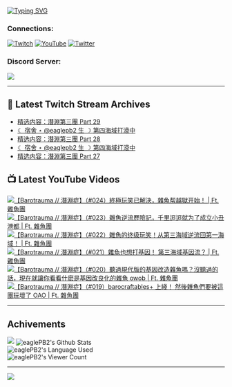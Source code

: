 <!--### Hello people, I'm EaglePB2 - The one who building something for fun 👋
Thank you for standby for this profile.   
The purpose of this profile is coming soon.   
You may come back later, as you wish if this readme.md is updated.   -->

<a href="https://git.io/typing-svg"><img src="https://readme-typing-svg.herokuapp.com?font=Fira+Code&duration=1000&pause=5000&vCenter=true&random=false&width=500&lines=%F0%9F%91%8B+Hello+Everyone%2C+I'm+EaglePB2.;%F0%9F%99%87+Thank+you+for+stopping+by+my+profile.+;%F0%9F%94%AD+%3D%3D%3D%3D+%F0%9F%94%AD;%F0%9F%91%8B+%E4%BD%A0%E5%A5%BD%EF%BC%8C%E6%AD%A1%E8%BF%8E%E4%BE%86%E5%88%B0%E6%88%91%E7%9A%84%E4%BB%A3%E7%A2%BC%E5%BA%AB%E3%80%82;%F0%9F%99%87+%E6%84%9F%E8%AC%9D%E5%89%8D%E4%BE%86%E5%8F%83%E8%A7%80%E5%B0%8F%E5%B1%8B+owo~" alt="Typing SVG" /></a>

### Connections:

[![Twitch](https://img.shields.io/badge/Twitch-9347FF?style=flat-square&logo=twitch&logoColor=white)](https://www.twitch.tv/eaglepb2)
[![YouTube](https://img.shields.io/badge/YouTube-%23FF0000.svg?style=flat-square&logo=YouTube&logoColor=white)](https://www.youtube.com/eaglepb2)
[![Twitter](https://img.shields.io/badge/Twitter-%231DA1F2.svg?style=flat-square&logo=Twitter&logoColor=white)](https://twitter.com/eaglepb2)

### Discord Server:

[![](https://invidget.switchblade.xyz/qKrub9b?theme=dark&language=ch)](https://discord.gg/qKrub9b)

---

## 👾 Latest Twitch Stream Archives
<!-- TWITCH:START -->
- [精选内容：潛淵第三團 Part 29](https://www.twitch.tv/videos/2263532491)
- [☾ 宿舍 ⋆ @eaglepb2 生 ☽ 第四海域打滾中](https://www.twitch.tv/videos/2263323537)
- [精选内容：潛淵第三團 Part 28](https://www.twitch.tv/videos/2262733238)
- [☾ 宿舍 ⋆ @eaglepb2 生 ☽ 第四海域打滾中](https://www.twitch.tv/videos/2262450024)
- [精选内容：潛淵第三團 Part 27](https://www.twitch.tv/videos/2262157074)
<!-- TWITCH:END -->



## 📺 Latest YouTube Videos
<!-- YOUTUBE:START -->
<!-- YOUTUBE:END -->

<!-- BEGIN YOUTUBE-CARDS -->
<a href="https://www.youtube.com/watch?v=r7KDtOaFrus">
  <picture>
    <source media="(prefers-color-scheme: dark)" srcset="https://ytcards.demolab.com/?id=r7KDtOaFrus&title=%E3%80%90Barotrauma+%2F%2F+%E6%BD%9B%E6%B7%B5%E7%97%87%E3%80%91%EF%BC%88%23024%EF%BC%89%E7%B5%82%E6%A5%B5%E7%8E%A9%E7%AC%91%E5%B7%B2%E8%A7%A3%E6%B1%BA%EF%BC%8C%E9%9B%9C%E9%AD%9A%E5%B8%AE%E8%B6%8A%E7%8D%84%E5%BC%80%E5%A7%8B%EF%BC%81+%7C+Ft.+%E9%9B%9C%E9%AD%9A%E5%9C%98&lang=zh&timestamp=1727600123&background_color=%230d1117&title_color=%23ffffff&stats_color=%23dedede&max_title_lines=1&width=250&border_radius=5&duration=21930">
    <img src="https://ytcards.demolab.com/?id=r7KDtOaFrus&title=%E3%80%90Barotrauma+%2F%2F+%E6%BD%9B%E6%B7%B5%E7%97%87%E3%80%91%EF%BC%88%23024%EF%BC%89%E7%B5%82%E6%A5%B5%E7%8E%A9%E7%AC%91%E5%B7%B2%E8%A7%A3%E6%B1%BA%EF%BC%8C%E9%9B%9C%E9%AD%9A%E5%B8%AE%E8%B6%8A%E7%8D%84%E5%BC%80%E5%A7%8B%EF%BC%81+%7C+Ft.+%E9%9B%9C%E9%AD%9A%E5%9C%98&lang=zh&timestamp=1727600123&background_color=%23ffffff&title_color=%2324292f&stats_color=%2357606a&max_title_lines=1&width=250&border_radius=5&duration=21930" alt="【Barotrauma // 潛淵症】（#024）終極玩笑已解決，雜魚帮越獄开始！ | Ft. 雜魚團" title="【Barotrauma // 潛淵症】（#024）終極玩笑已解決，雜魚帮越獄开始！ | Ft. 雜魚團">
  </picture>
</a>
<a href="https://www.youtube.com/watch?v=4xVHqQlE-7M">
  <picture>
    <source media="(prefers-color-scheme: dark)" srcset="https://ytcards.demolab.com/?id=4xVHqQlE-7M&title=%E3%80%90Barotrauma+%2F%2F+%E6%BD%9B%E6%B7%B5%E7%97%87%E3%80%91%EF%BC%88%23023%EF%BC%89%E9%9B%9C%E9%AD%9A%E9%80%86%E6%B5%81%E6%AD%B7%E9%9A%AA%E8%A8%98%EF%BC%8C%E5%8D%83%E9%87%8C%E8%BF%A2%E8%BF%A2%E5%B0%B1%E4%B8%BA%E4%BA%86%E6%88%90%E7%AB%8B%E5%B0%8F%E4%B8%91%E6%B8%AF%E9%83%BD+%7C+Ft.+%E9%9B%9C%E9%AD%9A%E5%9C%98&lang=zh&timestamp=1727509684&background_color=%230d1117&title_color=%23ffffff&stats_color=%23dedede&max_title_lines=1&width=250&border_radius=5&duration=20919">
    <img src="https://ytcards.demolab.com/?id=4xVHqQlE-7M&title=%E3%80%90Barotrauma+%2F%2F+%E6%BD%9B%E6%B7%B5%E7%97%87%E3%80%91%EF%BC%88%23023%EF%BC%89%E9%9B%9C%E9%AD%9A%E9%80%86%E6%B5%81%E6%AD%B7%E9%9A%AA%E8%A8%98%EF%BC%8C%E5%8D%83%E9%87%8C%E8%BF%A2%E8%BF%A2%E5%B0%B1%E4%B8%BA%E4%BA%86%E6%88%90%E7%AB%8B%E5%B0%8F%E4%B8%91%E6%B8%AF%E9%83%BD+%7C+Ft.+%E9%9B%9C%E9%AD%9A%E5%9C%98&lang=zh&timestamp=1727509684&background_color=%23ffffff&title_color=%2324292f&stats_color=%2357606a&max_title_lines=1&width=250&border_radius=5&duration=20919" alt="【Barotrauma // 潛淵症】（#023）雜魚逆流歷險記，千里迢迢就为了成立小丑港都 | Ft. 雜魚團" title="【Barotrauma // 潛淵症】（#023）雜魚逆流歷險記，千里迢迢就为了成立小丑港都 | Ft. 雜魚團">
  </picture>
</a>
<a href="https://www.youtube.com/watch?v=g8naOE4VkEE">
  <picture>
    <source media="(prefers-color-scheme: dark)" srcset="https://ytcards.demolab.com/?id=g8naOE4VkEE&title=%E3%80%90Barotrauma+%2F%2F+%E6%BD%9B%E6%B7%B5%E7%97%87%E3%80%91%EF%BC%88%23022%EF%BC%89%E9%9B%9C%E9%AD%9A%E7%9A%84%E7%BB%88%E7%BA%A7%E7%8E%A9%E7%AC%91%EF%BC%81%E4%BB%8E%E7%AC%AC%E4%B8%89%E6%B5%B7%E5%9F%9F%E9%80%86%E6%B5%81%E5%9B%9E%E7%AC%AC%E4%B8%80%E6%B5%B7%E5%9F%9F%EF%BC%81+%7C+Ft.+%E9%9B%9C%E9%AD%9A%E5%9C%98&lang=zh&timestamp=1727422811&background_color=%230d1117&title_color=%23ffffff&stats_color=%23dedede&max_title_lines=1&width=250&border_radius=5&duration=20392">
    <img src="https://ytcards.demolab.com/?id=g8naOE4VkEE&title=%E3%80%90Barotrauma+%2F%2F+%E6%BD%9B%E6%B7%B5%E7%97%87%E3%80%91%EF%BC%88%23022%EF%BC%89%E9%9B%9C%E9%AD%9A%E7%9A%84%E7%BB%88%E7%BA%A7%E7%8E%A9%E7%AC%91%EF%BC%81%E4%BB%8E%E7%AC%AC%E4%B8%89%E6%B5%B7%E5%9F%9F%E9%80%86%E6%B5%81%E5%9B%9E%E7%AC%AC%E4%B8%80%E6%B5%B7%E5%9F%9F%EF%BC%81+%7C+Ft.+%E9%9B%9C%E9%AD%9A%E5%9C%98&lang=zh&timestamp=1727422811&background_color=%23ffffff&title_color=%2324292f&stats_color=%2357606a&max_title_lines=1&width=250&border_radius=5&duration=20392" alt="【Barotrauma // 潛淵症】（#022）雜魚的终级玩笑！从第三海域逆流回第一海域！ | Ft. 雜魚團" title="【Barotrauma // 潛淵症】（#022）雜魚的终级玩笑！从第三海域逆流回第一海域！ | Ft. 雜魚團">
  </picture>
</a>
<a href="https://www.youtube.com/watch?v=lPPlhlvxsjw">
  <picture>
    <source media="(prefers-color-scheme: dark)" srcset="https://ytcards.demolab.com/?id=lPPlhlvxsjw&title=%E3%80%90Barotrauma+%2F%2F+%E6%BD%9B%E6%B7%B5%E7%97%87%E3%80%91%EF%BC%88%23021%EF%BC%89%E9%9B%9C%E9%AD%9A%E4%B9%9F%E6%83%B3%E6%89%93%E5%9F%BA%E5%9B%A0%EF%BC%81+%E7%AC%AC%E4%B8%89%E6%B5%B7%E5%9F%9F%E5%9F%BA%E5%9B%A0%E6%B5%81%EF%BC%9F+%7C+Ft.+%E9%9B%9C%E9%AD%9A%E5%9C%98&lang=zh&timestamp=1727382471&background_color=%230d1117&title_color=%23ffffff&stats_color=%23dedede&max_title_lines=1&width=250&border_radius=5&duration=19750">
    <img src="https://ytcards.demolab.com/?id=lPPlhlvxsjw&title=%E3%80%90Barotrauma+%2F%2F+%E6%BD%9B%E6%B7%B5%E7%97%87%E3%80%91%EF%BC%88%23021%EF%BC%89%E9%9B%9C%E9%AD%9A%E4%B9%9F%E6%83%B3%E6%89%93%E5%9F%BA%E5%9B%A0%EF%BC%81+%E7%AC%AC%E4%B8%89%E6%B5%B7%E5%9F%9F%E5%9F%BA%E5%9B%A0%E6%B5%81%EF%BC%9F+%7C+Ft.+%E9%9B%9C%E9%AD%9A%E5%9C%98&lang=zh&timestamp=1727382471&background_color=%23ffffff&title_color=%2324292f&stats_color=%2357606a&max_title_lines=1&width=250&border_radius=5&duration=19750" alt="【Barotrauma // 潛淵症】（#021）雜魚也想打基因！ 第三海域基因流？ | Ft. 雜魚團" title="【Barotrauma // 潛淵症】（#021）雜魚也想打基因！ 第三海域基因流？ | Ft. 雜魚團">
  </picture>
</a>
<a href="https://www.youtube.com/watch?v=izbqK8RX2qQ">
  <picture>
    <source media="(prefers-color-scheme: dark)" srcset="https://ytcards.demolab.com/?id=izbqK8RX2qQ&title=%E3%80%90Barotrauma+%2F%2F+%E6%BD%9B%E6%B7%B5%E7%97%87%E3%80%91%EF%BC%88%23020%EF%BC%89%E8%81%BD%E9%81%8E%E7%8F%BE%E4%BB%A3%E7%89%88%E7%9A%84%E5%9F%BA%E5%9B%A0%E6%94%B9%E9%80%A0%E9%9B%9C%E9%AD%9A%E5%97%8E%EF%BC%9F%E6%B2%92%E8%81%BD%E9%81%8E%E7%9A%84%E8%A9%B1%EF%BC%8C%E7%8F%BE%E5%9C%A8%E5%B0%B1%E8%AE%93%E4%BD%A0%E7%9C%8B%E7%9C%8B%E4%BB%80%E9%BA%BD%E6%98%AF%E5%9F%BA%E5%9B%A0%E6%94%B9%E8%89%AF%E5%8C%96%E7%9A%84%E9%9B%9C%E9%AD%9A+owob+%7C+Ft.+%E9%9B%9C%E9%AD%9A%E5%9C%98&lang=zh&timestamp=1727237387&background_color=%230d1117&title_color=%23ffffff&stats_color=%23dedede&max_title_lines=1&width=250&border_radius=5&duration=11895">
    <img src="https://ytcards.demolab.com/?id=izbqK8RX2qQ&title=%E3%80%90Barotrauma+%2F%2F+%E6%BD%9B%E6%B7%B5%E7%97%87%E3%80%91%EF%BC%88%23020%EF%BC%89%E8%81%BD%E9%81%8E%E7%8F%BE%E4%BB%A3%E7%89%88%E7%9A%84%E5%9F%BA%E5%9B%A0%E6%94%B9%E9%80%A0%E9%9B%9C%E9%AD%9A%E5%97%8E%EF%BC%9F%E6%B2%92%E8%81%BD%E9%81%8E%E7%9A%84%E8%A9%B1%EF%BC%8C%E7%8F%BE%E5%9C%A8%E5%B0%B1%E8%AE%93%E4%BD%A0%E7%9C%8B%E7%9C%8B%E4%BB%80%E9%BA%BD%E6%98%AF%E5%9F%BA%E5%9B%A0%E6%94%B9%E8%89%AF%E5%8C%96%E7%9A%84%E9%9B%9C%E9%AD%9A+owob+%7C+Ft.+%E9%9B%9C%E9%AD%9A%E5%9C%98&lang=zh&timestamp=1727237387&background_color=%23ffffff&title_color=%2324292f&stats_color=%2357606a&max_title_lines=1&width=250&border_radius=5&duration=11895" alt="【Barotrauma // 潛淵症】（#020）聽過現代版的基因改造雜魚嗎？沒聽過的話，現在就讓你看看什麽是基因改良化的雜魚 owob | Ft. 雜魚團" title="【Barotrauma // 潛淵症】（#020）聽過現代版的基因改造雜魚嗎？沒聽過的話，現在就讓你看看什麽是基因改良化的雜魚 owob | Ft. 雜魚團">
  </picture>
</a>
<a href="https://www.youtube.com/watch?v=n05N5vkLg8k">
  <picture>
    <source media="(prefers-color-scheme: dark)" srcset="https://ytcards.demolab.com/?id=n05N5vkLg8k&title=%E3%80%90Barotrauma+%2F%2F+%E6%BD%9B%E6%B7%B5%E7%97%87%E3%80%91%EF%BC%88%23019%EF%BC%89barocraftables%2B+%E4%B8%8A%E7%B6%AB%EF%BC%81+%E7%84%B6%E5%BE%8C%E9%9B%9C%E9%AD%9A%E5%80%91%E8%A6%81%E8%A2%AB%E9%80%99%E5%9C%98%E7%8E%A9%E5%A3%9E%E4%BA%86+OAO+%7C+Ft.+%E9%9B%9C%E9%AD%9A%E5%9C%98&lang=zh&timestamp=1727155057&background_color=%230d1117&title_color=%23ffffff&stats_color=%23dedede&max_title_lines=1&width=250&border_radius=5&duration=11241">
    <img src="https://ytcards.demolab.com/?id=n05N5vkLg8k&title=%E3%80%90Barotrauma+%2F%2F+%E6%BD%9B%E6%B7%B5%E7%97%87%E3%80%91%EF%BC%88%23019%EF%BC%89barocraftables%2B+%E4%B8%8A%E7%B6%AB%EF%BC%81+%E7%84%B6%E5%BE%8C%E9%9B%9C%E9%AD%9A%E5%80%91%E8%A6%81%E8%A2%AB%E9%80%99%E5%9C%98%E7%8E%A9%E5%A3%9E%E4%BA%86+OAO+%7C+Ft.+%E9%9B%9C%E9%AD%9A%E5%9C%98&lang=zh&timestamp=1727155057&background_color=%23ffffff&title_color=%2324292f&stats_color=%2357606a&max_title_lines=1&width=250&border_radius=5&duration=11241" alt="【Barotrauma // 潛淵症】（#019）barocraftables+ 上綫！ 然後雜魚們要被這團玩壞了 OAO | Ft. 雜魚團" title="【Barotrauma // 潛淵症】（#019）barocraftables+ 上綫！ 然後雜魚們要被這團玩壞了 OAO | Ft. 雜魚團">
  </picture>
</a>
<!-- END YOUTUBE-CARDS -->

---

## Achivements
[![](https://github-profile-trophy.vercel.app/?username=eaglepb2&theme=monokai&no-bg=true&&title=Repositories,Issues,Commit,MultiLanguage)](https://github.com/anuraghazra/github-readme-stats)
<img align="center" alt="eaglePB2's Github Stats" src="https://github-readme-stats.vercel.app/api?username=eaglePB2&show_icons=true&hide_border=true&theme=merko" />
<br>
<img align="center" alt="eaglePB2's Language Used" src="https://github-readme-stats.vercel.app/api/top-langs/?username=eaglePB2&show_icons=true&hide_border=true&theme=merko&layout=compact&langs_count=8" />
<br>
<img align="center" alt="eaglePB2's Viewer Count" src="https://visitcount.itsvg.in/api?id=eaglepb2&label=Profile%20Views&color=3&icon=5&pretty=true" />

<hr>

<!-- RANDOMQUOTE:START -->
![](https://quotes-github-readme.vercel.app/api?type=horizontal&theme=merko)
<!-- RANDOMQUOTE:END -->


<!--
       _____   _   _   _____       _____   _   _   ____   
      |_   _| | | | | |  ___|     |  ___| | \ | | |  _  \  
        | |   | |_| | | |___      | |___  |  \| | | | | | 
        | |   |  _  | |  ___|     |  ___| |     | | | | | 
        | |   | | | | | |___      | |___  | |\  | | |_| | 
        |_|   |_| |_| |_____|     |_____| |_| \_| |____ / 
      
-->
